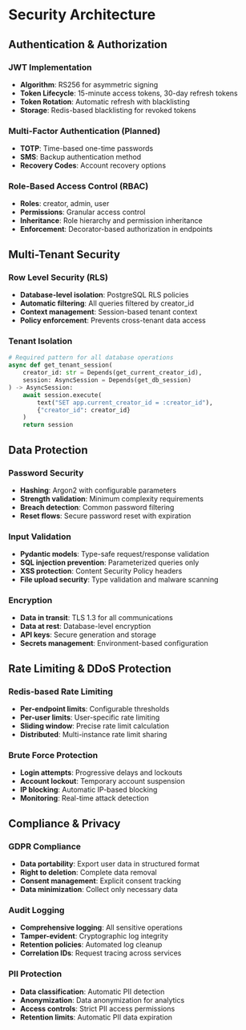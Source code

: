 # Security Architecture

## Authentication & Authorization

### JWT Implementation
- **Algorithm**: RS256 for asymmetric signing
- **Token Lifecycle**: 15-minute access tokens, 30-day refresh tokens
- **Token Rotation**: Automatic refresh with blacklisting
- **Storage**: Redis-based blacklisting for revoked tokens

### Multi-Factor Authentication (Planned)
- **TOTP**: Time-based one-time passwords
- **SMS**: Backup authentication method
- **Recovery Codes**: Account recovery options

### Role-Based Access Control (RBAC)
- **Roles**: creator, admin, user
- **Permissions**: Granular access control
- **Inheritance**: Role hierarchy and permission inheritance
- **Enforcement**: Decorator-based authorization in endpoints

## Multi-Tenant Security

### Row Level Security (RLS)
- **Database-level isolation**: PostgreSQL RLS policies
- **Automatic filtering**: All queries filtered by creator_id
- **Context management**: Session-based tenant context
- **Policy enforcement**: Prevents cross-tenant data access

### Tenant Isolation
```python
# Required pattern for all database operations
async def get_tenant_session(
    creator_id: str = Depends(get_current_creator_id),
    session: AsyncSession = Depends(get_db_session)
) -> AsyncSession:
    await session.execute(
        text("SET app.current_creator_id = :creator_id"), 
        {"creator_id": creator_id}
    )
    return session
```

## Data Protection

### Password Security
- **Hashing**: Argon2 with configurable parameters
- **Strength validation**: Minimum complexity requirements
- **Breach detection**: Common password filtering
- **Reset flows**: Secure password reset with expiration

### Input Validation
- **Pydantic models**: Type-safe request/response validation
- **SQL injection prevention**: Parameterized queries only
- **XSS protection**: Content Security Policy headers
- **File upload security**: Type validation and malware scanning

### Encryption
- **Data in transit**: TLS 1.3 for all communications
- **Data at rest**: Database-level encryption
- **API keys**: Secure generation and storage
- **Secrets management**: Environment-based configuration

## Rate Limiting & DDoS Protection

### Redis-based Rate Limiting
- **Per-endpoint limits**: Configurable thresholds
- **Per-user limits**: User-specific rate limiting
- **Sliding window**: Precise rate limit calculation
- **Distributed**: Multi-instance rate limit sharing

### Brute Force Protection
- **Login attempts**: Progressive delays and lockouts
- **Account lockout**: Temporary account suspension
- **IP blocking**: Automatic IP-based blocking
- **Monitoring**: Real-time attack detection

## Compliance & Privacy

### GDPR Compliance
- **Data portability**: Export user data in structured format
- **Right to deletion**: Complete data removal
- **Consent management**: Explicit consent tracking
- **Data minimization**: Collect only necessary data

### Audit Logging
- **Comprehensive logging**: All sensitive operations
- **Tamper-evident**: Cryptographic log integrity
- **Retention policies**: Automated log cleanup
- **Correlation IDs**: Request tracing across services

### PII Protection
- **Data classification**: Automatic PII detection
- **Anonymization**: Data anonymization for analytics
- **Access controls**: Strict PII access permissions
- **Retention limits**: Automatic PII data expiration